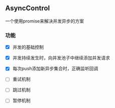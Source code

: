<!--
 * @Author: zhaocongcong
 * @LastEditors: zhaocongcong
 * @Date: 2021-11-22 20:43:44
 * @LastEditTime: 2021-12-07 11:01:31
 * @Description: 
-->
## AsyncControl

一个使用promise来解决并发异步的方案

### 功能

- [x] 并发的基础控制
- [x] 并发持续发生时，向并发池子中继续添加并发请求
- [x] 每次push添加新异步集合时，正确监听回调
- [ ] 重试机制
- [ ] 跳过机制
- [ ] 暂停机制

